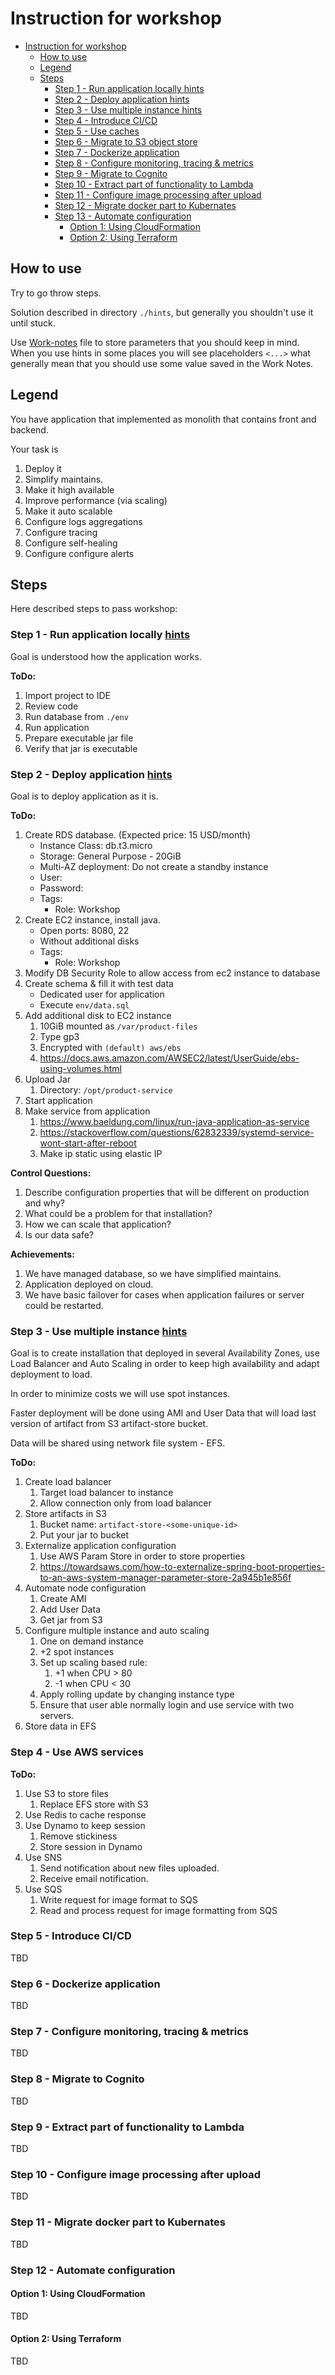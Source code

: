 Instruction for workshop
========================

- [Instruction for workshop](#instruction-for-workshop)
  - [How to use](#how-to-use)
  - [Legend](#legend)
  - [Steps](#steps)
    - [Step 1 - Run application locally hints](#step-1---run-application-locally-hints)
    - [Step 2 - Deploy application hints](#step-2---deploy-application-hints)
    - [Step 3 - Use multiple instance hints](#step-3---use-multiple-instance-hints)
    - [Step 4 - Introduce CI/CD](#step-4---introduce-cicd)
    - [Step 5 - Use caches](#step-5---use-caches)
    - [Step 6 - Migrate to S3 object store](#step-6---migrate-to-s3-object-store)
    - [Step 7 - Dockerize application](#step-7---dockerize-application)
    - [Step 8 - Configure monitoring, tracing & metrics](#step-8---configure-monitoring-tracing--metrics)
    - [Step 9 - Migrate to Cognito](#step-9---migrate-to-cognito)
    - [Step 10 - Extract part of functionality to Lambda](#step-10---extract-part-of-functionality-to-lambda)
    - [Step 11 - Configure image processing after upload](#step-11---configure-image-processing-after-upload)
    - [Step 12 - Migrate docker part to Kubernates](#step-12---migrate-docker-part-to-kubernates)
    - [Step 13 - Automate configuration](#step-13---automate-configuration)
      - [Option 1: Using CloudFormation](#option-1-using-cloudformation)
      - [Option 2: Using Terraform](#option-2-using-terraform)

## How to use
Try to go throw steps.

Solution described in directory `./hints`, but generally you shouldn't use
it until stuck.

Use [Work-notes](Work-notes.md) file to store parameters that you should keep in mind. When you use hints in some
places you will see placeholders `<...>` what generally mean that you should use some value saved in the Work Notes.

## Legend
You have application that implemented as monolith that contains front and backend.

Your task is
1. Deploy it 
1. Simplify maintains. 
1. Make it high available
1. Improve performance (via scaling)
1. Make it auto scalable
1. Configure logs aggregations 
1. Configure tracing 
1. Configure self-healing
1. Configure configure alerts

## Steps
Here described steps to pass workshop:

### Step 1 - Run application locally [hints](hints/step-1.md)
Goal is understood how the application works.  

**ToDo:**
1. Import project to IDE
1. Review code 
1. Run database from `./env`
1. Run application
1. Prepare executable jar file
1. Verify that jar is executable

### Step 2 - Deploy application [hints](hints/step-2.md)
Goal is to deploy application as it is.

**ToDo:**
1. Create RDS database. (Expected price: 15 USD/month)
   * Instance Class: db.t3.micro
   * Storage: General Purpose - 20GiB
   * Multi-AZ deployment: Do not create a standby instance
   * User: <rds-admin-user>
   * Password: <rds-admin-password>
   * Tags:
      * Role: Workshop
1. Create EC2 instance, install java.
   * Open ports: 8080, 22
   * Without additional disks
   * Tags:
      * Role: Workshop
1. Modify DB Security Role to allow access from ec2 instance to database
1. Create schema & fill it with test data
   * Dedicated user for application
   * Execute `env/data.sql`
1. Add additional disk to EC2 instance
   1. 10GiB mounted as `/var/product-files`
   1. Type gp3
   1. Encrypted with `(default) aws/ebs`
   1. https://docs.aws.amazon.com/AWSEC2/latest/UserGuide/ebs-using-volumes.html
1. Upload Jar
   1. Directory: `/opt/product-service`
1. Start application
1. Make service from application
   1. https://www.baeldung.com/linux/run-java-application-as-service
   1. https://stackoverflow.com/questions/62832339/systemd-service-wont-start-after-reboot
   1. Make ip static using elastic IP 

**Control Questions:**
1. Describe configuration properties that will be different on production and why?
1. What could be a problem for that installation? 
1. How we can scale that application?
1. Is our data safe?

**Achievements:**
1. We have managed database, so we have simplified maintains.
1. Application deployed on cloud.
1. We have basic failover for cases when application failures or server could be restarted.

### Step 3 - Use multiple instance [hints](hints/step-3.md)
Goal is to create installation that deployed in several Availability Zones, use Load Balancer and Auto Scaling in order 
to keep high availability and adapt deployment to load. 

In order to minimize costs we will use spot instances.

Faster deployment will be done using AMI and User Data that will load last version of artifact from S3 artifact-store 
bucket. 

Data will be shared using network file system - EFS.

**ToDo:**
1. Create load balancer
   1. Target load balancer to instance
   2. Allow connection only from load balancer
2. Store artifacts in S3
   1. Bucket name: `artifact-store-<some-unique-id>`
   2. Put your jar to bucket
3. Externalize application configuration
   1. Use AWS Param Store in order to store properties
   2. https://towardsaws.com/how-to-externalize-spring-boot-properties-to-an-aws-system-manager-parameter-store-2a945b1e856f
4. Automate node configuration
   1. Create AMI
   2. Add User Data
   3. Get jar from S3
5. Configure multiple instance and auto scaling
   1. One on demand instance
   2. +2 spot instances
   3. Set up scaling based rule:
      1. +1 when CPU > 80
      2. -1 when CPU < 30
   4. Apply rolling update by changing instance type 
   5. Ensure that user able normally login and use service with two servers.
6. Store data in EFS

### Step 4 - Use AWS services

**ToDo:**
1. Use S3 to store files
   1. Replace EFS store with S3
2. Use Redis to cache response
3. Use Dynamo to keep session
   1. Remove stickiness
   2. Store session in Dynamo
4. Use SNS
   1. Send notification about new files uploaded.
   2. Receive email notification.
5. Use SQS
   1. Write request for image format to SQS
   2. Read and process request for image formatting from SQS

### Step 5 - Introduce CI/CD
TBD

### Step 6 - Dockerize application
TBD

### Step 7 - Configure monitoring, tracing & metrics
TBD

### Step 8 - Migrate to Cognito
TBD

### Step 9 - Extract part of functionality to Lambda
TBD

### Step 10 - Configure image processing after upload
TBD

### Step 11 - Migrate docker part to Kubernates
TBD

### Step 12 - Automate configuration

#### Option 1: Using CloudFormation
TBD

#### Option 2: Using Terraform
TBD